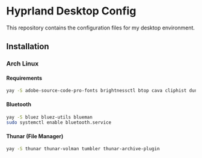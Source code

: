 # Hyprland Desktop Config

This repository contains the configuration files for my desktop environment.

## Installation

### Arch Linux

#### Requirements

```bash
yay -S adobe-source-code-pro-fonts brightnessctl btop cava cliphist dunst ffmpegthumbs foot gnome-system-monitor grim gvfs gvfs-mtp jq mousepad mpv network-manager-applet noto-fonts-emoji nvtop nwg-look-bin otf-font-awesome otf-font-awesome-4 pamixer pavucontrol pipewire-alsa playerctl polkit-kde-agent python-requests qt5ct slurp swappy swaybg swayidle swaylock-effects swww ttf-droid ttf-fira-code ttf-jetbrains-mono ttf-jetbrains-mono-nerd viewnior vim waybar wget wl-clipboard wlsunset wofi xdg-user-dirs
```

#### Bluetooth

```bash
yay -S bluez bluez-utils blueman
sudo systemctl enable bluetooth.service
```

#### Thunar (File Manager)

```bash
yay -S thunar thunar-volman tumbler thunar-archive-plugin
```